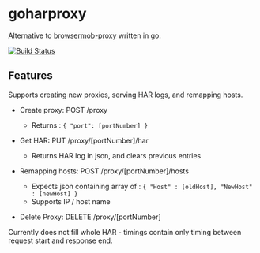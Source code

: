 goharproxy
=================
Alternative to [browsermob-proxy](https://github.com/lightbody/browsermob-proxy) written in go.

[![Build Status](https://travis-ci.org/Hellspam/goharproxy.svg?branch=master)](https://travis-ci.org/Hellspam/goharproxy)

Features
--------

Supports creating new proxies, serving HAR logs, and remapping hosts.

- Create proxy: POST /proxy
  - Returns : ```{ "port": [portNumber] }```

- Get HAR: PUT /proxy/[portNumber]/har
  - Returns HAR log in json, and clears previous entries
  
- Remapping hosts: POST /proxy/[portNumber]/hosts
  - Expects json containing array of : ```{ "Host" : [oldHost], "NewHost" : [newHost] }```
  - Supports IP / host name

- Delete Proxy: DELETE /proxy/[portNumber]

Currently does not fill whole HAR - timings contain only timing between request start and response end.
